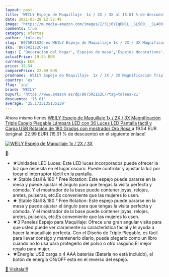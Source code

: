 ```yaml
---
layout: post
title: 'WEILY Espejo de Maquillaje  1x / 2X / 3X al 15.01 % de descuento'
date: 2021-05-28 12:52:49
image: 'https://m.media-amazon.com/images/I/31j6YIqBNCL._SL500_._SL400_.jpg'
comments: true
category: ofertas
author: 'tole.es'
slug: 'B075RZ1S2C-es WEILY Espejo de Maquillaje 1x / 2X / 3X Magnificación...'
sku: 'B075RZ1S2C-es'
tags: [ 'Decoración del hogar','Espejos de mesa','Espejos decorativos','Hogar y cocina','maquillaje','weily', ]
actualPrice: 19.54 EUR
currency: EUR
price: 19.54
comparePrice: 22.99 EUR
prodname: 'WEILY Espejo de Maquillaje  1x / 2X / 3X Magnificación Triple Espejo Plegable Lámpara LED con 36 Luces LED Pantalla táctil y Carga USB Rotación de 180 Grados con mostrador  Oro Rosa '
country: 'es'
flag: '🇪🇸'
brand: 'WEILY'
buyurl: 'https://www.amazon.es/dp/B075RZ1S2C/?tag=tolees-21'
descuento: '15.01'
average: '25.1735135135139'
---
```


Ahora mismo tienes [WEILY Espejo de Maquillaje  1x / 2X / 3X Magnificación Triple Espejo Plegable Lámpara LED con 36 Luces LED Pantalla táctil y Carga USB Rotación de 180 Grados con mostrador  Oro Rosa ](https://www.amazon.es/dp/B075RZ1S2C/?tag=tolees-21) a 19.54 EUR (original: 22.99 EUR) (15.01 %  de descuento) en el siguiente enlace!

[![WEILY Espejo de Maquillaje  1x / 2X / 3X](https://m.media-amazon.com/images/I/31j6YIqBNCL._SL500_._SL400_.jpg)](https://www.amazon.es/dp/B075RZ1S2C/?tag=tolees-21)

🔎:

- ★Unidades LED Luces: Este LED luces incorporados puede ofrecer la luz que necesita en el lugar oscuro. Puede controlar y ajustar la luz por tocar el interruptor táctil en la pantalla.
- ★ Stable Stall & 180 ° Free Rotation: Este espejo puede pararse en la mesa y puede ajustar el ángulo para que tengas la visita perfecta y cómoda. Y el mostrador de la base puede contener joyas, relojes, aretes, pulseras, etc.Es conveniente que las mujeres lo usen.
- ★ Stable Stall & 180 ° Free Rotation: Este espejo puede pararse en la mesa y puede ajustar el ángulo para que tengas la visita perfecta y cómoda. Y el mostrador de la base puede contener joyas, relojes, aretes, pulseras, etc.Es conveniente que las mujeres lo usen.
- ★3 Paneles Espejo para Maquillaje: Ofrece una gran angular visita para que usted puede ver claramente su característica facial y le ayuda a hacer la maquillaje perfecta. Con el Diseño de Triple Plegable, es fácil para llevar consigo y mantenerlo diario, puede plegarlo como un libro cuando no lo usa para protegerlo del polvo o otro rasguño.El mejor regalo para mujer.
- ★Energía: USB carga o 4 AAA baterías (Batería no está incluido), el botón de energía ON/OFF está en el reverso del espejo.

[🛒 Visítala!!!](https://www.amazon.es/dp/B075RZ1S2C/?tag=tolees-21)
